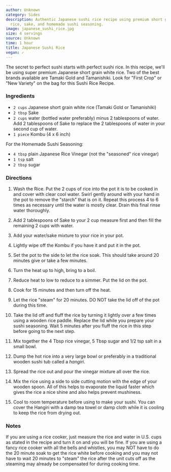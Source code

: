 ```yaml
---
author: Unknown
category: Sides
description: Authentic Japanese sushi rice recipe using premium short grain white
  rice, sake, and homemade sushi seasoning.
image: japanese_sushi_rice.jpg
size: 4 servings
source: Unknown
time: 1 hour
title: Japanese Sushi Rice
vegan: ✓
---
```

The secret to perfect sushi starts with perfect sushi rice. In this recipe, we'll be using super premium Japanese short grain white rice. Two of the best brands available are Tamaki Gold and Tamanishiki. Look for "First Crop" or "New Variety" on the bag for this Sushi Rice Recipe.

### Ingredients

* `2 cups` Japanese short grain white rice (Tamaki Gold or Tamanishiki)
* `2 tbsp` Sake
* `2 cups` water (bottled water preferably) minus 2 tablespoons of water. Add 2 tablespoons of Sake to replace the 2 tablespoons of water in your second cup of water.
* `1 piece` Kombu (4 x 6 inch)

For the Homemade Sushi Seasoning:

* `4 tbsp` plain Japanese Rice Vinegar (not the "seasoned" rice vinegar)
* `1 tsp` salt
* `2 tbsp` sugar

### Directions

1. Wash the Rice. Put the 2 cups of rice into the pot it is to be cooked in and cover with clear cool water. Swirl gently around with your hand in the pot to remove the "starch" that is on it. Repeat this process 4 to 6 times as necessary until the water is mostly clear. Drain this final rinse water thoroughly.

2. Add 2 tablespoons of Sake to your 2 cup measure first and then fill the remaining 2 cups with water.

3. Add your water/sake mixture to your rice in your pot. 

4. Lightly wipe off the Kombu if you have it and put it in the pot.

5. Set the pot to the side to let the rice soak. This should take around 20 minutes give or take a few minutes.

6. Turn the heat up to high, bring to a boil. 

7. Reduce heat to low to reduce to a simmer. Put the lid on the pot.

8. Cook for 15 minutes and then turn off the heat.

9. Let the rice "steam" for 20 minutes. DO NOT take the lid off of the pot during this time.

10. Take the lid off and fluff the rice by turning it lightly over a few times using a wooden rice paddle. Replace the lid while you prepare your sushi seasoning. Wait 5 minutes after you fluff the rice in this step before going to the next step.

11. Mix together the 4 Tbsp rice vinegar, 5 Tbsp sugar and 1/2 tsp salt in a small bowl. 

12. Dump the hot rice into a very large bowl or preferably in a traditional wooden sushi tub called a _hangiri_. 

13. Spread the rice out and pour the vinegar mixture all over the rice.

14. Mix the rice using a side to side cutting motion with the edge of your wooden spoon. All of this helps to evaporate the liquid faster which gives the rice a nice shine and also helps prevent mushiness.

15. Cool to room temperature before using to make your sushi. You can cover the Hangiri with a damp tea towel or damp cloth while it is cooling to keep the rice from drying out.

### Notes

If you are using a rice cooker, just measure the rice and water in U.S. cups as stated in the recipe and turn it on and you will be fine. If you are using a fancy rice cooker with all the bells and whistles, you may NOT have to do the 20 minute soak to get the rice white before cooking and you may not have to wait 20 minutes to "steam" the rice after the unit cuts off as the steaming may already be compensated for during cooking time.